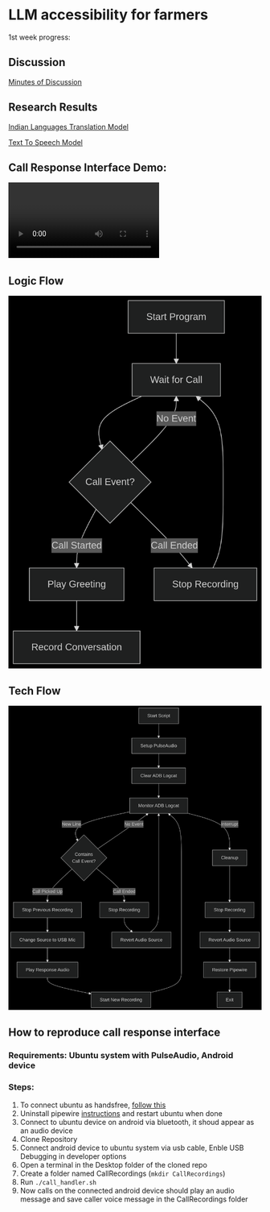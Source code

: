 # LLM accessibility for farmers

1st week progress:
## Discussion
[Minutes of Discussion](docs/Minutes-of-Discussion.docx)
## Research Results
[Indian Languages Translation Model](docs/Translate-100-languages.zip)

[Text To Speech Model](docs/Text-To-Speech-Unlimited.zip)

## Call Response Interface Demo:

<video src="docs/Demo.mp4" style="max-width: 100%;">
</video>

## Logic Flow
![logic flow](docs/logic-flow.png)

## Tech Flow
![code flow](docs/code-flow.png)

## How to reproduce call response interface
### Requirements: Ubuntu system with PulseAudio, Android device
### Steps:
1. To connect ubuntu as handsfree, [follow this](https://askubuntu.com/a/1512854)
2. Uninstall pipewire [instructions](https://askubuntu.com/a/1441491) and restart ubuntu when done
3. Connect to ubuntu device on android via bluetooth, it shoud appear as an audio device
4. Clone Repository
5. Connect android device to ubuntu system via usb cable, Enble USB Debugging in developer options
6. Open a terminal in the Desktop folder of the cloned repo
7. Create a folder named CallRecordings (```mkdir CallRecordings```)
8. Run ```./call_handler.sh```
9. Now calls on the connected android device should play an audio message and save caller voice message in the CallRecordings folder
